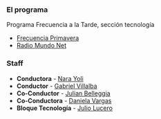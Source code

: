 ### El programa

Programa Frecuencia a la Tarde, sección tecnología

  * [Frecuencia Primavera][1]
  * [Radio Mundo Net][2]

### Staff

  * **Conductora** - [Nara Yoli][3]
  * **Conductor** - [Gabriel Villalba][4]
  * **Co-Conductor** - [Julian Belleggia][5]
  * **Co-Conductora** - [Daniela Vargas][6]
  * **Bloque Tecnología** - [Julio Lucero][7]

[1]: http://frecuenciaprimavera.com/
[2]: http://radiomundonet.com.ar/
[3]: https://twitter.com/narayoli
[4]: https://twitter.com/GabyActor
[5]: https://twitter.com/julibelleggia
[6]: https://twitter.com/soylavargas
[7]: https://twitter.com/julioalucero
